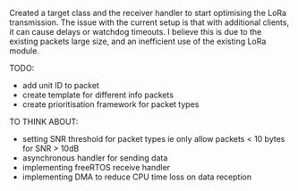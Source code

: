 Created a target class and the receiver handler to start optimising the LoRa transmission. 
The issue with the current setup is that with additional clients, it can cause delays or watchdog timeouts. I believe this is due to the existing packets large size, and an inefficient use of the existing LoRa module. 

TODO:

- add unit ID to packet 
- create template for different info packets 
- create prioritisation framework for packet types

TO THINK ABOUT: 

- setting SNR threshold for packet types
ie only allow packets < 10 bytes for SNR > 10dB 
- asynchronous handler for sending data 
- implementing freeRTOS receive handler 
- implementing DMA to reduce CPU time loss on data reception 